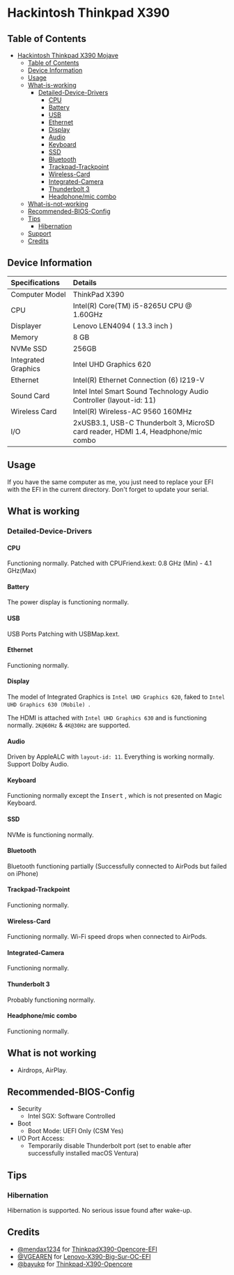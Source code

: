 # Hackintosh Thinkpad X390

## Table of Contents

- [Hackintosh Thinkpad X390 Mojave](#hackintosh-thinkpad-x390)
  - [Table of Contents](#table-of-contents)
  - [Device Information](#device-information)
  - [Usage](#usage)
  - [What-is-working](#what-is-working)
    - [Detailed-Device-Drivers](#detailed-device-drivers)
      - [CPU](#cpu)
      - [Battery](#battery)
      - [USB](#usb)
      - [Ethernet](#ethernet)
      - [Display](#display)
      - [Audio](#audio)
      - [Keyboard](#keyboard)
      - [SSD](#ssd)
      - [Bluetooth](#bluetooth)
      - [Trackpad-Trackpoint](#trackpad-trackpoint)
      - [Wireless-Card](#wireless-card)
      - [Integrated-Camera](#integrated-camera)
      - [Thunderbolt 3](#thunderbolt-3)
      - [Headphone/mic combo](#headphonemic-combo)
  - [What-is-not-working](#what-is-not-working)
  - [Recommended-BIOS-Config](#recommended-bios-config)
  - [Tips](#tips)
    - [Hibernation](#hibernation)
  - [Support](#support)
  - [Credits](#credits)

## Device Information
| Specifications | Details |
|:---|:---|
| Computer Model | ThinkPad X390 |
| CPU | Intel(R) Core(TM) i5-8265U CPU @ 1.60GHz |
| Displayer | Lenovo LEN4094 ( 13.3 inch  ) |
| Memory | 8 GB |
| NVMe SSD | 256GB |
| Integrated Graphics | Intel UHD Graphics 620 |
| Ethernet |  Intel(R) Ethernet Connection (6) I219-V |
| Sound Card | Intel Intel Smart Sound Technology Audio Controller (layout-id: 11) |
| Wireless Card |  Intel(R) Wireless-AC 9560 160MHz |
| I/O |  2xUSB3.1, USB-C Thunderbolt 3, MicroSD card reader, HDMI 1.4, Headphone/mic combo |


## Usage

If you have the same computer as me, you just need to replace your EFI with the EFI in the current directory. Don't forget to update your serial.

## What is working

### Detailed-Device-Drivers

#### CPU

Functioning normally. Patched with CPUFriend.kext: 0.8 GHz (Min) - 4.1 GHz(Max)

#### Battery

The power display is functioning normally.

#### USB

USB Ports Patching with USBMap.kext.

#### Ethernet

Functioning normally.

#### Display

The model of Integrated Graphics is `Intel UHD Graphics 620`, faked to `Intel UHD Graphics 630 (Mobile) `.

The HDMI is attached with `Intel UHD Graphics 630` and is functioning normally. `2K@60Hz` & `4K@30Hz` are supported.

#### Audio

Driven by AppleALC with `layout-id: 11`. Everything is working normally. Support Dolby Audio.

#### Keyboard

Functioning normally except the <kbd>Insert</kbd> , which is not presented on Magic Keyboard.

#### SSD

NVMe is functioning normally.

#### Bluetooth

Bluetooth functioning partially (Successfully connected to AirPods but failed on iPhone)

#### Trackpad-Trackpoint

Functioning normally.

#### Wireless-Card

Functioning normally. Wi-Fi speed drops when connected to AirPods.

#### Integrated-Camera

Functioning normally.

#### Thunderbolt 3

Probably functioning normally.

#### Headphone/mic combo

Functioning normally.


## What is not working

- Airdrops, AirPlay.

## Recommended-BIOS-Config

- Security
  - Intel SGX: Software Controlled
- Boot
  - Boot Mode: UEFI Only (CSM Yes)
- I/O Port Access:
  - Temporarily disable Thunderbolt port (set to enable after successfully installed macOS Ventura)

## Tips

### Hibernation

Hibernation is supported. No serious issue found after wake-up.

## Credits
- [@mendax1234](https://github.com/mendax1234) for [ThinkpadX390-Opencore-EFI](https://github.com/mendax1234/ThinkpadX390-Opencore-EFI)
- [@VGEAREN](https://github.com/VGEAREN) for [Lenovo-X390-Big-Sur-OC-EFI](https://github.com/VGEAREN/Lenovo-X390-Big-Sur-OC-EFI)
- [@bayukp](https://github.com/bayukp) for [Thinkpad-X390-Opencore](https://github.com/bayukp/Thinkpad-X390-Opencore)
